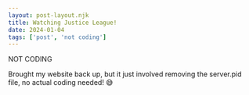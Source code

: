 ```yaml
---
layout: post-layout.njk
title: Watching Justice League!
date: 2024-01-04
tags: ['post', 'not coding']
---
```

<!-- Excerpt Start -->
NOT CODING
<!-- Excerpt End -->

Brought my website back up, but it just involved removing the server.pid file, no actual coding needed! 😅
